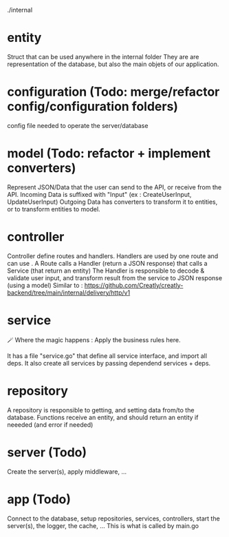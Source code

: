 ./internal

# entity

Struct that can be used anywhere in the internal folder
They are are representation of the database, but also the main objets of our application.

# configuration (Todo: merge/refactor config/configuration folders)

config file needed to operate the server/database

# model (Todo: refactor + implement converters)

Represent JSON/Data that the user can send to the API, or receive from the API.
Incoming Data is suffixed with "Input" (ex : CreateUserInput, UpdateUserInput)
Outgoing Data has converters to transform it to entities, or to transform entities to model.

# controller

Controller define routes and handlers. Handlers are used by one route and can use . A Route calls a Handler (return a JSON response) that calls a Service (that return an entity)
The Handler is responsible to decode & validate user input, and transform result from the service to JSON response (using a model)
Similar to : https://github.com/Creatly/creatly-backend/tree/main/internal/delivery/http/v1

# service

🪄 Where the magic happens : Apply the business rules here.

It has a file "service.go" that define all service interface, and import all deps. It also create all services by passing dependend services + deps.

# repository

A repository is responsible to getting, and setting data from/to the database. Functions receive an entity, and should return an entity if neeeded (and error if needed)

# server (Todo)

Create the server(s), apply middleware, ...

# app (Todo)

Connect to the database, setup repositories, services, controllers, start the server(s), the logger, the cache, ... This is what is called by main.go
